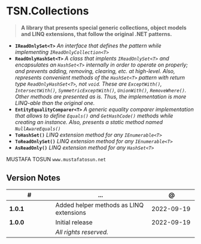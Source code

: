 # TSN.Collections
> **A library that presents special generic collections, object models and LINQ extensions, that follow the original .NET patterns.**

 - **`IReadOnlySet<T>`**
 *An interface that defines the pattern while implementing `IReadOnlyCollection<T>`*
 - **`ReadOnlyHashSet<T>`**
 *A class that implents `IReadOnlySet<T>` and encapsulates an `HashSet<T>` internally in order to operate on properly; and prevents adding, removing, clearing, etc. at high-level. Also, represents convenient methods of the `HashSet<T>` pattern with return type `ReadOnlyHashSet<T>`, not `void`. These are `ExceptWith()`, `IntersectWith()`, `SymmetricExceptWith()`, `UnionWith()`, `RemoveWhere()`. Other methods are presented as is. Thus, the implementation is more LINQ-able than the original one.*
 - **`EntityEqualityComparer<T>`**
 *A generic equality comparer implementation that allows to define `Equals()` and `GetHashCode()` methods while creating an instance. Also, presents a static method named `NullAwareEquals()`* 
 - **`ToHashSet()`**
 *LINQ extension method for any `IEnumerable<T>`*
 - **`ToReadOnlySet()`**
 *LINQ extension method for any `IEnumerable<T>`* 
 - **`AsReadOnly()`**
 *LINQ extension method for any `HashSet<T>`* 


MUSTAFA TOSUN
`www.mustafatosun.net`

## Version Notes
| # | ... | @ |
|--|--|--|
| **1.0.1** | Added helper methods as LINQ extensions | 2022-09-19 |
| **1.0.0** | Initial release | 2022-09-19 |
|&nbsp;&nbsp;&nbsp;&nbsp;&nbsp;&nbsp;&nbsp;&nbsp;&nbsp;&nbsp;&nbsp;&nbsp;&nbsp;&nbsp;&nbsp;&nbsp;&nbsp;&nbsp;&nbsp;&nbsp;&nbsp;&nbsp;&nbsp;&nbsp;&nbsp;|*All rights reserved.*|&nbsp;&nbsp;&nbsp;&nbsp;&nbsp;&nbsp;&nbsp;&nbsp;&nbsp;&nbsp;&nbsp;&nbsp;&nbsp;&nbsp;&nbsp;&nbsp;&nbsp;&nbsp;&nbsp;&nbsp;&nbsp;&nbsp;&nbsp;&nbsp;&nbsp;|